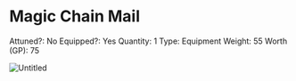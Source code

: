 # Magic Chain Mail

Attuned?: No
Equipped?: Yes
Quantity: 1
Type: Equipment
Weight: 55
Worth (GP): 75

![Untitled](Wildemount/Wildemount/The%20Gold%20Prince/Inventory%2059d774490e794b6b9cc6ba453f48c710/Magic%20Chain%20Mail%20376ce606ef86400aa7a43d15696b4f36/Untitled.png)